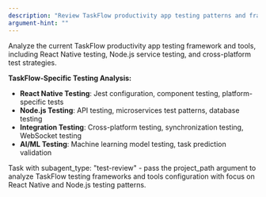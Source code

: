 ```yaml
---
description: "Review TaskFlow productivity app testing patterns and frameworks"
argument-hint: ""
---
```


Analyze the current TaskFlow productivity app testing framework and tools, including React Native testing, Node.js service testing, and cross-platform test strategies.

**TaskFlow-Specific Testing Analysis:**
- **React Native Testing**: Jest configuration, component testing, platform-specific tests
- **Node.js Testing**: API testing, microservices test patterns, database testing
- **Integration Testing**: Cross-platform testing, synchronization testing, WebSocket testing
- **AI/ML Testing**: Machine learning model testing, task prediction validation

Task with subagent_type: "test-review" - pass the project_path argument to analyze TaskFlow testing frameworks and tools configuration with focus on React Native and Node.js testing patterns.